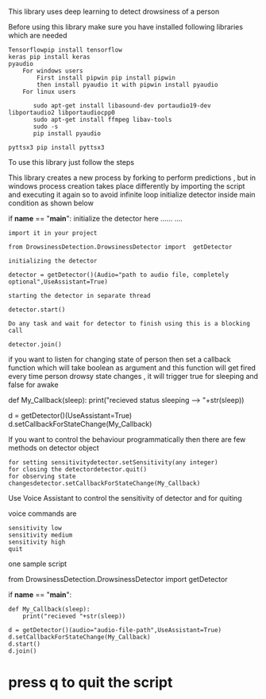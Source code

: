 
This library uses deep learning to detect drowsiness of a person

Before using this library make sure you have installed following libraries which are needed

    Tensorflowpip install tensorflow
    keras pip install keras
    pyaudio
        For windows users
            First install pipwin pip install pipwin
            then install pyaudio it with pipwin install pyaudio
        For linux users

           sudo apt-get install libasound-dev portaudio19-dev libportaudio2 libportaudiocpp0
           sudo apt-get install ffmpeg libav-tools
           sudo -s
           pip install pyaudio

    pyttsx3 pip install pyttsx3

To use this library just follow the steps

This library creates a new process by forking to perform predictions , but in windows process creation takes place differently by importing the script and executing it again so to avoid infinite loop initialize detector inside main condition as shown below

if __name__ == "__main__":
        initialize the detector here
        ......
        ....
        

    import it in your project

    from DrowsinessDetection.DrowsinessDetector import  getDetector

    initializing the detector

    detector = getDetector()(Audio="path to audio file, completely optional",UseAssistant=True)

    starting the detector in separate thread

    detector.start()

    Do any task and wait for detector to finish using this is a blocking call

    detector.join()

if you want to listen for changing state of person then set a callback function which will take boolean as argument and this function will get fired every time person drowsy state changes , it will trigger true for sleeping and false for awake

def My_Callback(sleep):
        print("recieved status sleeping --> "+str(sleep))

d = getDetector()(UseAssistant=True)
d.setCallbackForStateChange(My_Callback)

If you want to control the behaviour programmatically then there are few methods on detector object

    for setting sensitivitydetector.setSensitivity(any integer)
    for closing the detectordetector.quit()
    for observing state changesdetector.setCallbackForStateChange(My_Callback)

Use Voice Assistant to control the sensitivity of detector and for quiting

voice commands are

    sensitivity low
    sensitivity medium
    sensitivity high
    quit

one sample script

from DrowsinessDetection.DrowsinessDetector import   getDetector

if __name__ == "__main__":

    def My_Callback(sleep):
        print("recieved "+str(sleep))

    d = getDetector()(audio="audio-file-path",UseAssistant=True)
    d.setCallbackForStateChange(My_Callback)
    d.start()
    d.join()


# press q to quit the script


